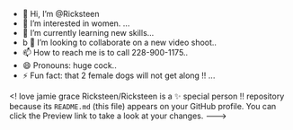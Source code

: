 - 👋 Hi, I’m @Ricksteen
- 👀 I’m interested in women. ...
- 🌱 I’m currently learning new skills...
- b 💞️ I’m looking to collaborate on a new video shoot..
- 📫 How to reach me is to call 228-900-1175..
- 😄 Pronouns: huge cock..
- ⚡ Fun fact: that 2 female dogs will not get along !! ...

<! love jamie grace 
Ricksteen/Ricksteen is a ✨ special person !! repository because its `README.md` (this file) appears on your GitHub profile.
You can click the Preview link to take a look at your changes.
--->
